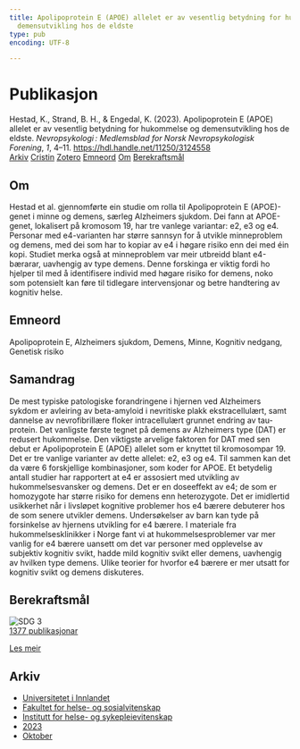 ```yaml
---
title: Apolipoprotein E (APOE) allelet er av vesentlig betydning for hukommelse og
  demensutvikling hos de eldste
type: pub
encoding: UTF-8

---
```

<h1>Publikasjon</h1>
<article id="csl-bib-container-D4S6A5DA" class="csl-bib-container">
  <div class="csl-bib-body"> <div class="csl-entry">Hestad, K., Strand, B. H., &#38; Engedal, K. (2023). Apolipoprotein E (APOE) allelet er av vesentlig betydning for hukommelse og demensutvikling hos de eldste. <i>Nevropsykologi : Medlemsblad for Norsk Nevropsykologisk Forening</i>, <i>1</i>, 4–11. <a href="https://hdl.handle.net/11250/3124558">https://hdl.handle.net/11250/3124558</a></div> </div>
  <div class="csl-bib-buttons">
    <a href="#taxonomy-article-D4S6A5DA" alt="archive" class="csl-bib-button">Arkiv</a>
    <a href="https://app.cristin.no/results/show.jsf?id=2190510" alt="Cristin" class="csl-bib-button">Cristin</a>
    <a href="http://zotero.org/groups/5881554/items/D4S6A5DA" alt="Zotero" class="csl-bib-button">Zotero</a>
    <a href="#keywords-article-D4S6A5DA" alt="keywords" class="csl-bib-button">Emneord</a>
    <a href="#about-article-D4S6A5DA" alt="about_pub" class="csl-bib-button">Om</a>
    <a href="#sdg-article-D4S6A5DA" alt="sdg" class="csl-bib-button">Berekraftsmål</a>
  </div>
  <div id="csl-bib-meta-container-D4S6A5DA"></div>
</article>
<div id="csl-bib-meta-D4S6A5DA" class="csl-bib-meta">
  <article id="about-article-D4S6A5DA" class="about_pub-article">
    <h1>Om</h1>
    Hestad et al. gjennomførte ein studie om rolla til Apolipoprotein E (APOE)-genet i minne og demens, særleg Alzheimers sjukdom. Dei fann at APOE-genet, lokalisert på kromosom 19, har tre vanlege variantar: e2, e3 og e4. Personar med e4-varianten har større sannsyn for å utvikle minneproblem og demens, med dei som har to kopiar av e4 i høgare risiko enn dei med éin kopi. Studiet merka også at minneproblem var meir utbreidd blant e4-bærarar, uavhengig av type demens. Denne forskinga er viktig fordi ho hjelper til med å identifisere individ med høgare risiko for demens, noko som potensielt kan føre til tidlegare intervensjonar og betre handtering av kognitiv helse.
  </article>
  <article id="keywords-article-D4S6A5DA" class="keywords-article">
    <h1>Emneord</h1>
    Apolipoprotein E, Alzheimers sjukdom, Demens, Minne, Kognitiv nedgang, Genetisk risiko
  </article>
  <article id="abstract-article-D4S6A5DA" class="abstract-article">
    <h1>Samandrag</h1>
    De mest typiske patologiske forandringene i hjernen ved Alzheimers sykdom er avleiring av beta-amyloid i  
nevritiske plakk ekstracellulært, samt dannelse av nevrofibrillære floker intracellulært grunnet endring av tau-protein. Det vanligste første tegnet på demens av Alzheimers type (DAT) er redusert hukommelse. Den viktigste  
arvelige faktoren for DAT med sen debut er Apolipoprotein E (APOE) allelet som er knyttet til kromosompar 19. Det er tre vanlige varianter av dette allelet: e2, e3 og e4. Til sammen kan det da være 6 forskjellige kombinasjoner, som koder for APOE. Et betydelig antall studier har rapportert at e4 er assosiert med utvikling av hukommelsesvansker og demens. Det er en doseeffekt av e4; de som er homozygote har større risiko for demens enn heterozygote. Det er imidlertid usikkerhet når i livsløpet kognitive problemer hos e4 bærere debuterer hos de som senere utvikler demens. Undersøkelser av barn kan tyde på forsinkelse av hjernens utvikling for e4  
bærere. I materiale fra hukommelsesklinikker i Norge fant vi at hukommelsesproblemer var mer vanlig for e4 bærere uansett om det var personer med opplevelse av subjektiv kognitiv svikt, hadde mild kognitiv svikt eller demens, uavhengig av hvilken type demens. Ulike teorier for hvorfor e4 bærere er mer utsatt for kognitiv svikt og demens diskuteres.
  </article>
  <article id="sdg-article-D4S6A5DA" class="sdg-article">
    <h1>Berekraftsmål</h1>
    <div class="sdg-container"><div id="sdg3" class="sdg">
        <img src="{{< params subfolder >}}images/sdg/sdg03_nn.png" class="image" alt="SDG 3">
        <div class="sdg-overlay">
          <a href="{{< params subfolder >}}nn/archive/?sdg=3#archive" class="sdg-publication-count"><span>1377</span> publikasjonar</a>
          <p><a href="https://fn.no/om-fn/fns-baerekraftsmaal/god-helse-og-livskvalitet?lang=nno-NO" class="sdg-read-more">Les meir</a></p>
        </div>
      </div></div>
  </article>
  <article id="taxonomy-article-D4S6A5DA" class="taxonomy-article">
    <h1>Arkiv</h1>
    <ul>
      <li><a href="{{< params subfolder >}}nn/archive/?key=3DCRN523">Universitetet i Innlandet</a></li>
      <li><a href="{{< params subfolder >}}nn/archive/?key=IDKFS3MX">Fakultet for helse- og sosialvitenskap</a></li>
      <li><a href="{{< params subfolder >}}nn/archive/?key=GTV4ECMZ">Institutt for helse- og sykepleievitenskap</a></li>
      <li><a href="{{< params subfolder >}}nn/archive/?key=RX9SDGSP">2023</a></li>
      <li><a href="{{< params subfolder >}}nn/archive/?key=LRWFKRQN">Oktober</a></li>
    </ul>
  </article>
</div>

